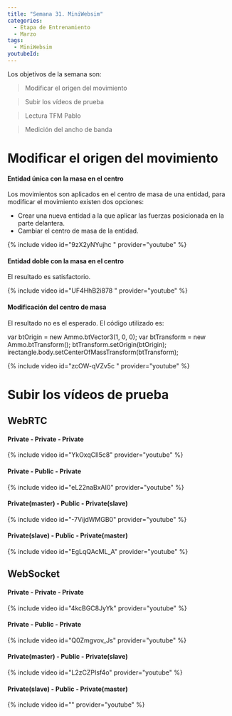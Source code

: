 ```yaml
---
title: "Semana 31. MiniWebsim"
categories:
  - Etapa de Entrenamiento
  - Marzo
tags:
  - MiniWebsim
youtubeId: 
---
```


Los objetivos de la semana son:

> Modificar el origen del movimiento

> Subir los vídeos de prueba

> Lectura TFM Pablo

> Medición del ancho de banda

# Modificar el origen del movimiento 

#### Entidad única con la masa en el centro

Los movimientos son aplicados en el centro de masa de una entidad, para modificar el movimiento existen dos opciones:

* Crear una nueva entidad a la que aplicar las fuerzas posicionada en la parte delantera. 
* Cambiar el centro de masa de la entidad. 

{% include video id="9zX2yNYujhc " provider="youtube" %}

#### Entidad doble con la masa en el centro

El resultado es satisfactorio. 

{% include video id="UF4HhB2i878 " provider="youtube" %}

#### Modificación del centro de masa

El resultado no es el esperado. El código utilizado es:

var btOrigin = new Ammo.btVector3(1, 0, 0);
var btTransform = new Ammo.btTransform();
btTransform.setOrigin(btOrigin);
irectangle.body.setCenterOfMassTransform(btTransform);

{% include video id="zcOW-qVZv5c  " provider="youtube" %}

 
# Subir los vídeos de prueba

## WebRTC

#### Private - Private - Private
{% include video id="YkOxqClI5c8" provider="youtube" %}

#### Private - Public - Private
{% include video id="eL22naBxAI0" provider="youtube" %}

#### Private(master) - Public - Private(slave)
{% include video id="-7VijdWMGB0" provider="youtube" %}

#### Private(slave) - Public - Private(master)
{% include video id="EgLqQAcML_A" provider="youtube" %}

## WebSocket

#### Private - Private - Private
{% include video id="4kcBGC8JyYk" provider="youtube" %}

#### Private - Public - Private
{% include video id="Q0Zmgvov_Js" provider="youtube" %}

#### Private(master) - Public - Private(slave)
{% include video id="L2zCZPIsf4o" provider="youtube" %}

#### Private(slave) - Public - Private(master)
{% include video id="" provider="youtube" %}

